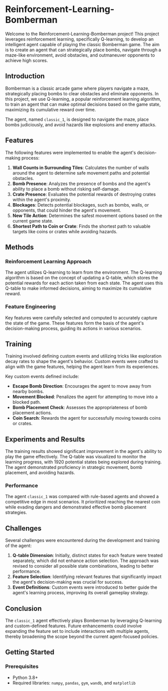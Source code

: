 
# Reinforcement-Learning-Bomberman

Welcome to the Reinforcement-Learning-Bomberman project! This project leverages reinforcement learning, specifically Q-learning, to develop an intelligent agent capable of playing the classic Bomberman game. The aim is to create an agent that can strategically place bombs, navigate through a maze-like environment, avoid obstacles, and outmaneuver opponents to achieve high scores.

## Introduction

Bomberman is a classic arcade game where players navigate a maze, strategically placing bombs to clear obstacles and eliminate opponents. In this project, we use Q-learning, a popular reinforcement learning algorithm, to train an agent that can make optimal decisions based on the game state, maximizing its cumulative reward over time. 

The agent, named `classic_1`, is designed to navigate the maze, place bombs judiciously, and avoid hazards like explosions and enemy attacks.

## Features

The following features were implemented to enable the agent's decision-making process:

1. **Wall Counts in Surrounding Tiles**: Calculates the number of walls around the agent to determine safe movement paths and potential obstacles.
2. **Bomb Presence**: Analyzes the presence of bombs and the agent's ability to place a bomb without risking self-damage.
3. **Crate Presence**: Evaluates the potential rewards of destroying crates within the agent's proximity.
4. **Blockages**: Detects potential blockages, such as bombs, walls, or opponents, that could hinder the agent's movement.
5. **New Tile Action**: Determines the safest movement options based on the current game state.
6. **Shortest Path to Coin or Crate**: Finds the shortest path to valuable targets like coins or crates while avoiding hazards.

## Methods

### Reinforcement Learning Approach

The agent utilizes Q-learning to learn from the environment. The Q-learning algorithm is based on the concept of updating a Q-table, which stores the potential rewards for each action taken from each state. The agent uses this Q-table to make informed decisions, aiming to maximize its cumulative reward.

### Feature Engineering

Key features were carefully selected and computed to accurately capture the state of the game. These features form the basis of the agent's decision-making process, guiding its actions in various scenarios.

## Training

Training involved defining custom events and utilizing tricks like exploration decay rates to shape the agent's behavior. Custom events were crafted to align with the game features, helping the agent learn from its experiences.

Key custom events defined include:

- **Escape Bomb Direction**: Encourages the agent to move away from nearby bombs.
- **Movement Blocked**: Penalizes the agent for attempting to move into a blocked path.
- **Bomb Placement Check**: Assesses the appropriateness of bomb placement actions.
- **Coin Search**: Rewards the agent for successfully moving towards coins or crates.

## Experiments and Results

The training results showed significant improvement in the agent's ability to play the game effectively. The Q-table was visualized to monitor the learning progress, with 1920 potential states being explored during training. The agent demonstrated proficiency in strategic movement, bomb placement, and avoiding hazards.

### Performance

The agent `classic_1` was compared with rule-based agents and showed a competitive edge in most scenarios. It prioritized reaching the nearest coin while evading dangers and demonstrated effective bomb placement strategies.

## Challenges

Several challenges were encountered during the development and training of the agent:

1. **Q-table Dimension**: Initially, distinct states for each feature were treated separately, which did not enhance action selection. The approach was revised to consider all possible state combinations, leading to better performance.
2. **Feature Selection**: Identifying relevant features that significantly impact the agent's decision-making was crucial for success.
3. **Event Definitions**: Custom events were introduced to better guide the agent's learning process, improving its overall gameplay strategy.

## Conclusion

The `classic_1` agent effectively plays Bomberman by leveraging Q-learning and custom-defined features. Future enhancements could involve expanding the feature set to include interactions with multiple agents, thereby broadening the scope beyond the current agent-focused policies.

## Getting Started

### Prerequisites

- Python 3.8+
- Required libraries: `numpy`, `pandas`, `gym`, `wandb`, and `matplotlib`
